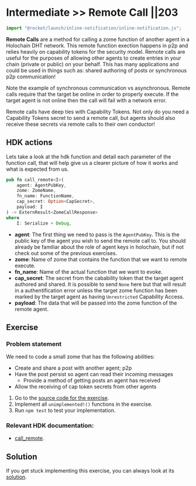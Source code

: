 # Intermediate >> Remote Call ||203

```js script
import "@rocket/launch/inline-notification/inline-notification.js";
```

**Remote Calls** are a method for calling a zome function of another agent in a Holochain DHT network. This remote function exection happens in p2p and relies heavily on capability tokens for the security model.
Remote calls are useful for the purposes of allowing other agents to create entries in your chain (private or public) on your behalf. This has many applications and could be used in things such as: shared authoring of posts or synchronous p2p communication!

Note the example of synchronous communication vs asynchronous. Remote calls require that the target be online in order to properly execute. If the target agent is not online then the call will fail with a network error.

Remote calls have deep ties with Capability Tokens. Not only do you need a Capability Tokens secret to send a remote call, but agents should also receive these secrets via remote calls to their own conductor!

## HDK actions

Lets take a look at the hdk function and detail each parameter of the function call, that will help give us a clearer picture of how it works and what is expected from us.

```rust
pub fn call_remote<I>(
    agent: AgentPubKey,
    zome: ZomeName,
    fn_name: FunctionName,
    cap_secret: Option<CapSecret>,
    payload: I
) -> ExternResult<ZomeCallResponse>
where
    I: Serialize + Debug,
```

- **agent**: The first thing we need to pass is the `AgentPubKey`. This is the public key of the agent you wish to send the remote call to. You should already be familiar about the role of agent keys in holochain, but if not check out some of the previous exercises. <br>
- **zome**: Name of zome that contains the function that we want to remote execute. <br>
- **fn_name**: Name of the actual function that we want to evoke. <br>
- **cap_secret**: The secret from the cabability token that the target agent authored and shared. It is possible to send `None` here but that will result in a authentification error unless the target zome function has been marked by the target agent as having `Unrestricted` Capability Access. <br>
- **payload**: The data that will be passed into the zome function of the remote agent.

## Exercise

### Problem statement

We need to code a small zome that has the following abilities:

- Create and share a post with another agent; p2p
- Have the post persist so agent can read their incoming messages
  - Provide a method of getting posts an agent has received
- Allow the receiving of cap token secrets from other agents

<inline-notification type="tip" title="Exercise">

1. Go to the [source code for the exercise](https://github.com/holochain-gym/developer-exercises/tree/master/intermediate/2.call-remote).
2. Implement all `unimplemented!()` functions in the exercise.
3. Run `npm test` to test your implementation.

</inline-notification>

### Relevant HDK documentation: 
- [call_remote](https://docs.rs/hdk/0.0.100/hdk/p2p/fn.call_remote.html).

## Solution

If you get stuck implementing this exercise, you can always look at its [solution](https://github.com/holochain-gym/developer-exercises/tree/solution/intermediate/2.call-remote). 